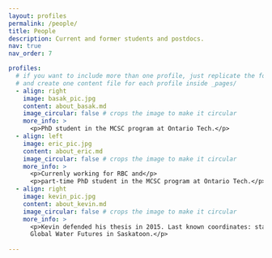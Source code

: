 ```yaml
---
layout: profiles
permalink: /people/
title: People
description: Current and former students and postdocs.
nav: true
nav_order: 7

profiles:
  # if you want to include more than one profile, just replicate the following block
  # and create one content file for each profile inside _pages/
  - align: right
    image: basak_pic.jpg
    content: about_basak.md
    image_circular: false # crops the image to make it circular
    more_info: >
      <p>PhD student in the MCSC program at Ontario Tech.</p>
  - align: left
    image: eric_pic.jpg
    content: about_eric.md
    image_circular: false # crops the image to make it circular
    more_info: >
      <p>Currenly working for RBC and</p>
      <p>part-time PhD student in the MCSC program at Ontario Tech.</p>
  - align: right
    image: kevin_pic.jpg
    content: about_kevin.md
    image_circular: false # crops the image to make it circular
    more_info: >
      <p>Kevin defended his thesis in 2015. Last known coordinates: staff scientist at
      Global Water Futures in Saskatoon.</p>
      
---
```


